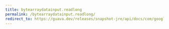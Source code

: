 ```yaml
---
title: bytearraydatainput.readlong
permalink: /bytearraydatainput.readlong/
redirect_to: https://guava.dev/releases/snapshot-jre/api/docs/com/google/common/io/ByteArrayDataInput.html#readLong--
---
```

